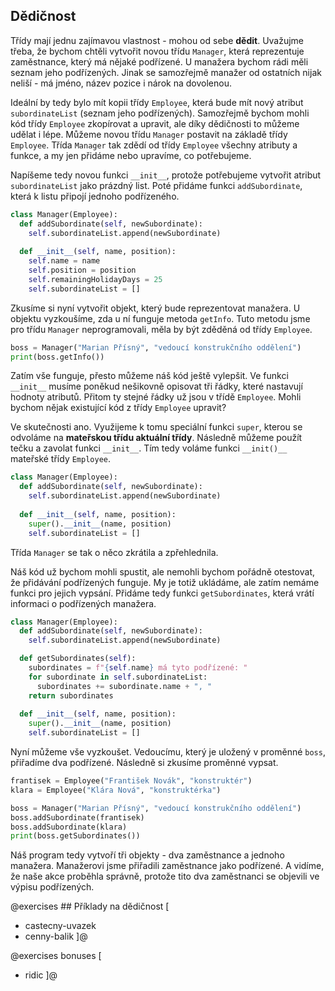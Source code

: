 ## Dědičnost

Třídy mají jednu zajímavou vlastnost - mohou od sebe **dědit**. Uvažujme třeba, že bychom chtěli vytvořit novou třídu `Manager`, která reprezentuje zaměstnance, který má nějaké podřízené. U manažera bychom rádi měli seznam jeho podřízených. Jinak se samozřejmě manažer od ostatních nijak neliší - má jméno, název pozice i nárok na dovolenou. 

Ideální by tedy bylo mít kopii třídy `Employee`, která bude mít nový atribut `subordinateList` (seznam jeho podřízených). Samozřejmě bychom mohli kód třídy `Employee` zkopírovat a upravit, ale díky dědičnosti to můžeme udělat i lépe. Můžeme novou třídu `Manager` postavit na základě třídy `Employee`. Třída `Manager` tak zdědí od třídy `Employee` všechny atributy a funkce, a my jen přidáme nebo upravíme, co potřebujeme.

Napíšeme tedy novou funkci `__init__`, protože potřebujeme vytvořit atribut `subordinateList` jako prázdný list. Poté přidáme funkci `addSubordinate`, která k listu připojí jednoho podřízeného.

```py
class Manager(Employee):
  def addSubordinate(self, newSubordinate):
    self.subordinateList.append(newSubordinate)
  
  def __init__(self, name, position):
    self.name = name
    self.position = position
    self.remainingHolidayDays = 25
    self.subordinateList = []
```

Zkusíme si nyní vytvořit objekt, který bude reprezentovat manažera. U objektu vyzkoušíme, zda u ní funguje metoda `getInfo`. Tuto metodu jsme pro třídu `Manager` neprogramovali, měla by být zděděná od třídy `Employee`.

```py
boss = Manager("Marian Přísný", "vedoucí konstrukčního oddělení")
print(boss.getInfo())
```

Zatím vše funguje, přesto můžeme náš kód ještě vylepšit. Ve funkci `__init__` musíme poněkud nešikovně opisovat tři řádky, které nastavují hodnoty atributů. Přitom ty stejné řádky už jsou v třídě `Employee`. Mohli bychom nějak existující kód z třídy `Employee` upravit? 

Ve skutečnosti ano. Využijeme k tomu speciální funkci `super`, kterou se odvoláme na **mateřskou třídu aktuální třídy**. Následně můžeme použít tečku a zavolat funkci `__init__`. Tím tedy voláme funkci `__init()__` mateřské třídy `Employee`.

```py
class Manager(Employee):
  def addSubordinate(self, newSubordinate):
    self.subordinateList.append(newSubordinate)
  
  def __init__(self, name, position):
    super().__init__(name, position)
    self.subordinateList = []
```

Třída `Manager` se tak o něco zkrátila a zpřehlednila.

Náš kód už bychom mohli spustit, ale nemohli bychom pořádně otestovat, že přidávání podřízených funguje. My je totiž ukládáme, ale zatím nemáme funkci pro jejich vypsání. Přidáme tedy funkci `getSubordinates`, která vrátí informaci o podřízených manažera.

```py
class Manager(Employee):
  def addSubordinate(self, newSubordinate):
    self.subordinateList.append(newSubordinate)

  def getSubordinates(self):
    subordinates = f"{self.name} má tyto podřízené: "
    for subordinate in self.subordinateList:
      subordinates += subordinate.name + ", "
    return subordinates
  
  def __init__(self, name, position):
    super().__init__(name, position)
    self.subordinateList = []
```

Nyní můžeme vše vyzkoušet. Vedoucímu, který je uložený v proměnné `boss`, přiřadíme dva podřízené. Následně si zkusíme proměnné vypsat.

```py
frantisek = Employee("František Novák", "konstruktér")
klara = Employee("Klára Nová", "konstruktérka")

boss = Manager("Marian Přísný", "vedoucí konstrukčního oddělení")
boss.addSubordinate(frantisek)
boss.addSubordinate(klara)
print(boss.getSubordinates())
```

Náš program tedy vytvoří tři objekty - dva zaměstnance a jednoho manažera. Manažerovi jsme přiřadili zaměstnance jako podřízené. A vidíme, že naše akce proběhla správně, protože tito dva zaměstnanci se objevili ve výpisu podřízených.

@exercises ## Příklady na dědičnost [

- castecny-uvazek
- cenny-balik ]@

@exercises bonuses [
  
- ridic ]@